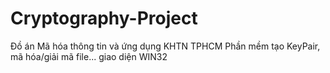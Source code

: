 # Cryptography-Project
Đồ án Mã hóa thông tin và ứng dụng KHTN TPHCM
Phần mềm tạo KeyPair, mã hóa/giải mã file... giao diện WIN32
